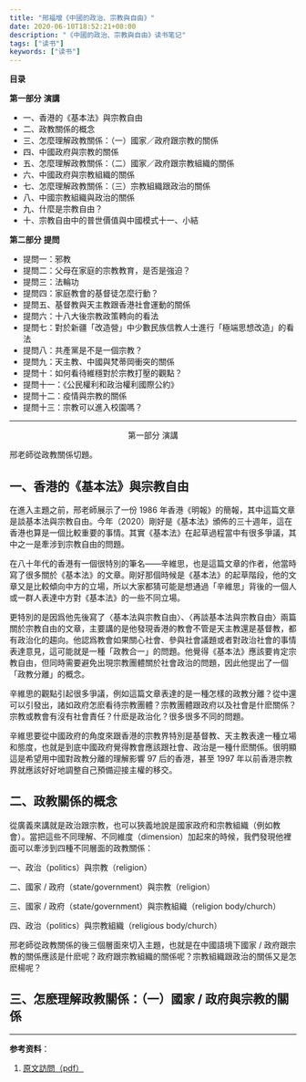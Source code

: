 ```yaml
---
title: "邢福增《中國的政治、宗教與自由》"
date: 2020-06-10T18:52:21+08:00
description: "《中國的政治、宗教與自由》读书笔记"
tags: ["读书"]
keywords: ["读书"]
---
```


**目录**

**第一部分** **演講**

- 一、香港的《基本法》與宗教自由
- 二、政教關係的概念
- 三、怎麼理解政教關係：（一）國家／政府跟宗教的關係
- 四、中國政府與宗教的關係
- 五、怎麼理解政教關係：（二）國家／政府跟宗教組織的關係
- 六、中國政府與宗教組織的關係
- 七、怎麼理解政教關係：（三）宗教組織跟政治的關係
- 八、中國宗教組織與政治的關係
- 九、什麼是宗教自由？
- 十、宗教自由中的普世價值與中國模式十一、小結

**第二部分** **提問**

- 提問一：邪教
- 提問二：父母在家庭的宗教教育，是否是強迫？
- 提問三：法輪功
- 提問四：家庭教會的基督徒怎麼行動？
- 提問五、基督教與天主教跟香港社會運動的關係
- 提問六：十八大後宗教政策轉向的看法
- 提問七：對於新疆「改造營」中少數民族信教人士進行「極端思想改造」的看法
- 提問八：共產黨是不是一個宗教？
- 提問九：天主教、中國與梵蒂岡衝突的關係
- 提問十：如何看待維穩對於宗教打壓的觀點？
- 提問十一：《公民權利和政治權利國際公約》
- 提問十二：疫情與宗教的關係
- 提問十三：宗教可以進入校園嗎？

---

<center>第一部分 演講</center>

邢老師從政教關係切題。

## 一、香港的《基本法》與宗教自由

在進入主題之前，邢老師展示了一份 1986 年香港《明報》的簡報，其中這篇文章是談基本法與宗教自由。今年（2020）剛好是《基本法》頒佈的三十週年，這在香港也算是一個比較重要的事情。其實《基本法》在起草過程當中有很多爭議，其中之一是牽涉到宗教自由的問題。

在八十年代的香港有一個很特別的筆名——辛維思，也是這篇文章的作者，他當時寫了很多關於《基本法》的文章。剛好那個時候是《基本法》的起草階段，他的文章又是比較傾向中方的立場，所以大家都猜可能是想通過「辛維思」背後的一個人或一群人表達中方對《基本法》的一些不同立場。

更特別的是因爲他先後寫了〈基本法與宗教自由〉、〈再談基本法與宗教自由〉兩篇關於宗教自由的文章，主要講的是他發現香港的教會不管是天主教還是基督教，都有政治化的趨向。他認爲教會如果關心社會、參與社會議題或者對政治社會的事情表達意見，這可能就是一種「政教合一」的問題。他覺得《基本法》應該要肯定宗教自由，但同時需要避免出現宗教團體關於社會政治的問題，因此他提出了一個「政教分離」的概念。

辛維思的觀點引起很多爭議，例如這篇文章表達的是一種怎樣的政教分離？從中還可以引發出，諸如政府怎麽看待宗教團體？宗教團體跟政府以及社會是什麽關係？宗教或教會有沒有社會責任？什麽是政治化？很多很多不同的問題。

辛維思要從中國政府的角度來跟香港的宗教界特別是基督教、天主教表達一種立場和態度，也就是到底中國政府覺得教會應該跟社會、政治是一種什麽關係。很明顯這是希望用中國對政教分離的理解影響 97 后的香港，甚至 1997 年以前香港宗教界就應該好好地調整自己預備迎接主權的移交。

## 二、政教關係的概念

從廣義來講就是政治跟宗教，也可以狹義地說是國家政府和宗教組織（例如教會）。當把這些不同理解、不同維度（dimension）加起來的時候，我們發現他裡面可以牽涉到四種不同層面的政教關係：

一、政治（politics）與宗教（religion）

二、國家 / 政府（state/government）與宗教（religion）

三、國家 / 政府（state/government）與宗教組織（religion body/church）

四、政治（politics）與宗教組織（religious body/church）

邢老師從政教關係的後三個層面來切入主題，也就是在中國語境下國家 / 政府跟宗教的關係應該是什麽呢？政府跟宗教組織的關係呢？宗教組織跟政治的關係又是怎麽楊呢？

## 三、怎麽理解政教關係：（一）國家 / 政府與宗教的關係

---

**参考资料**：

1. [原文訪問（pdf）](https://drive.google.com/file/d/1d92iorItapvTvGErKBF9FBTMUCQ3xRG9/view)
